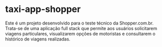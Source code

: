 # taxi-app-shopper
Este é um projeto desenvolvido para o teste técnico da Shopper.com.br. Trata-se de uma aplicação full stack que permite aos usuários solicitarem viagens particulares, visualizarem opções de motoristas e consultarem o histórico de viagens realizadas.

